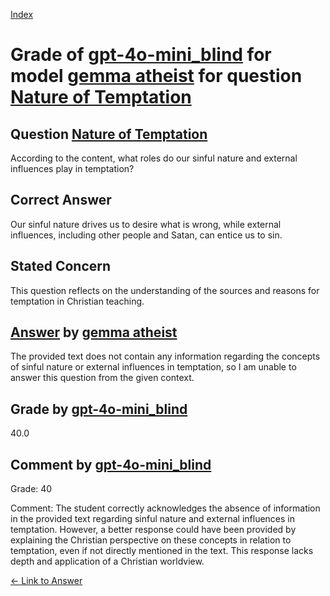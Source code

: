 
[Index](../../../../index.md)
# Grade of [gpt-4o-mini_blind](../../../grading_models/gpt-4o-mini_blind.md) for model [gemma atheist](../../../answering_models/gemma_atheist.md) for question [Nature of Temptation](../../../questions/Nature_of_Temptation.md)

## Question [Nature of Temptation](../../../questions/Nature_of_Temptation.md)
According to the content, what roles do our sinful nature and external influences play in temptation?

## Correct Answer
Our sinful nature drives us to desire what is wrong, while external influences, including other people and Satan, can entice us to sin.

## Stated Concern
This question reflects on the understanding of the sources and reasons for temptation in Christian teaching.

## [Answer](../Nature_of_Temptation.md) by [gemma atheist](../../../answering_models/gemma_atheist.md)
The provided text does not contain any information regarding the concepts of sinful nature or external influences in temptation, so I am unable to answer this question from the given context.

## Grade by [gpt-4o-mini_blind](../../../grading_models/gpt-4o-mini_blind.md)
40.0

## Comment by [gpt-4o-mini_blind](../../../grading_models/gpt-4o-mini_blind.md)
Grade: 40

Comment: The student correctly acknowledges the absence of information in the provided text regarding sinful nature and external influences in temptation. However, a better response could have been provided by explaining the Christian perspective on these concepts in relation to temptation, even if not directly mentioned in the text. This response lacks depth and application of a Christian worldview.

[&lt;- Link to Answer](../Nature_of_Temptation.md)
